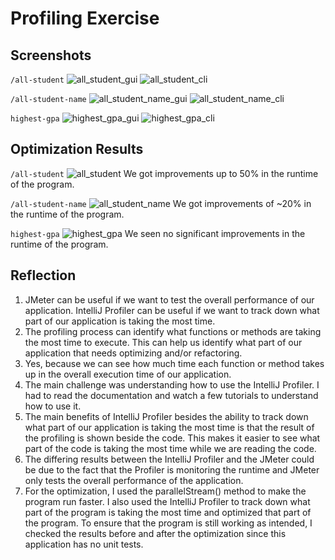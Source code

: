 # Profiling Exercise

## Screenshots

```/all-student```
![all_student_gui](https://i.imgur.com/vDV9fdy.png)
![all_student_cli](https://i.imgur.com/xFpLjUo.png)

```/all-student-name```
![all_student_name_gui](https://i.imgur.com/pBgVmWC.png)
![all_student_name_cli](https://i.imgur.com/pdZifld.png)

```highest-gpa```
![highest_gpa_gui](https://i.imgur.com/q6Eb1t5.png)
![highest_gpa_cli](https://i.imgur.com/eiMlUo6.png)

## Optimization Results

```/all-student```
![all_student](https://i.imgur.com/oPUHu5f.png)
We got improvements up to 50% in the runtime of the program.

```/all-student-name```
![all_student_name](https://i.imgur.com/qKUVMBa.png)
We got improvements of ~20% in the runtime of the program.

```highest-gpa```
![highest_gpa](https://i.imgur.com/qKUVMBa.png)
We seen no significant improvements in the runtime of the program.

## Reflection
1. JMeter can be useful if we want to test the overall performance of our application. IntelliJ Profiler can be useful if we want to track down what part of our application is taking the most time.
2. The profiling process can identify what functions or methods are taking the most time to execute. This can help us identify what part of our application that needs optimizing and/or refactoring.
3. Yes, because we can see how much time each function or method takes up in the overall execution time of our application.
4. The main challenge was understanding how to use the IntelliJ Profiler. I had to read the documentation and watch a few tutorials to understand how to use it.
5. The main benefits of IntelliJ Profiler besides the ability to track down what part of our application is taking the most time is that the result of the profiling is shown beside the code. This makes it easier to see what part of the code is taking the most time while we are reading the code.
6. The differing results between the IntelliJ Profiler and the JMeter could be due to the fact that the Profiler is monitoring the runtime and JMeter only tests the overall performance of the application.
7. For the optimization, I used the parallelStream() method to make the program run faster. I also used the IntelliJ Profiler to track down what part of the program is taking the most time and optimized that part of the program. To ensure that the program is still working as intended, I checked the results before and after the optimization since this application has no unit tests.